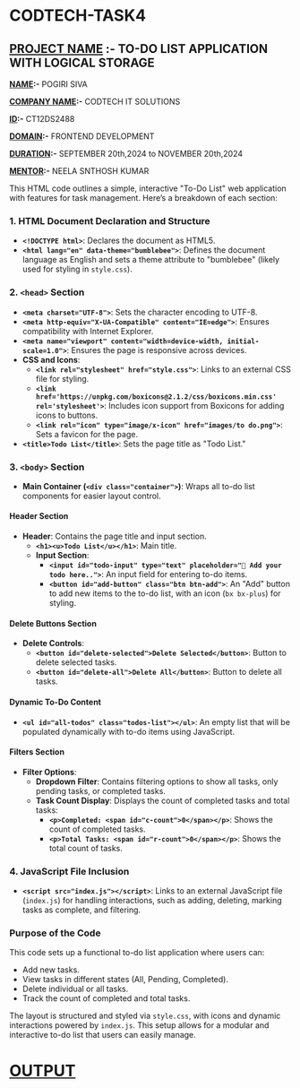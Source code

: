 # CODTECH-TASK4  

## <ins>PROJECT NAME</ins> :- TO-DO LIST APPLICATION WITH LOGICAL STORAGE  

**<ins>NAME</ins>:-** POGIRI SIVA  

**<ins>COMPANY NAME</ins>:-** CODTECH IT SOLUTIONS

**<ins>ID</ins>:-** CT12DS2488  

**<ins>DOMAIN</ins>:-** FRONTEND DEVELOPMENT

**<ins>DURATION</ins>:-** SEPTEMBER 20th,2024 to NOVEMBER 20th,2024

**<ins>MENTOR</ins>:-** NEELA SNTHOSH KUMAR   

This HTML code outlines a simple, interactive "To-Do List" web application with features for task management. Here’s a breakdown of each section:

### 1. **HTML Document Declaration and Structure**
   - **`<!DOCTYPE html>`**: Declares the document as HTML5.
   - **`<html lang="en" data-theme="bumblebee">`**: Defines the document language as English and sets a theme attribute to "bumblebee" (likely used for styling in `style.css`).

### 2. **`<head>` Section**
   - **`<meta charset="UTF-8">`**: Sets the character encoding to UTF-8.
   - **`<meta http-equiv="X-UA-Compatible" content="IE=edge">`**: Ensures compatibility with Internet Explorer.
   - **`<meta name="viewport" content="width=device-width, initial-scale=1.0">`**: Ensures the page is responsive across devices.
   - **CSS and Icons**:
      - **`<link rel="stylesheet" href="style.css">`**: Links to an external CSS file for styling.
      - **`<link href='https://unpkg.com/boxicons@2.1.2/css/boxicons.min.css' rel='stylesheet'>`**: Includes icon support from Boxicons for adding icons to buttons.
      - **`<link rel="icon" type="image/x-icon" href="images/to do.png">`**: Sets a favicon for the page.
   - **`<title>Todo List</title>`**: Sets the page title as "Todo List."

### 3. **`<body>` Section**
   - **Main Container (`<div class="container">`)**: Wraps all to-do list components for easier layout control.

   #### Header Section
   - **Header**: Contains the page title and input section.
      - **`<h1><u>Todo List</u></h1>`**: Main title.
      - **Input Section**: 
         - **`<input id="todo-input" type="text" placeholder="📑 Add your todo here..">`**: An input field for entering to-do items.
         - **`<button id="add-button" class="btn btn-add">`**: An "Add" button to add new items to the to-do list, with an icon (`bx bx-plus`) for styling.

   #### Delete Buttons Section
   - **Delete Controls**:
      - **`<button id="delete-selected">Delete Selected</button>`**: Button to delete selected tasks.
      - **`<button id="delete-all">Delete All</button>`**: Button to delete all tasks.

   #### Dynamic To-Do Content
   - **`<ul id="all-todos" class="todos-list"></ul>`**: An empty list that will be populated dynamically with to-do items using JavaScript.

   #### Filters Section
   - **Filter Options**:
      - **Dropdown Filter**: Contains filtering options to show all tasks, only pending tasks, or completed tasks.
      - **Task Count Display**: Displays the count of completed tasks and total tasks:
         - **`<p>Completed: <span id="c-count">0</span></p>`**: Shows the count of completed tasks.
         - **`<p>Total Tasks: <span id="r-count">0</span></p>`**: Shows the total count of tasks.

### 4. **JavaScript File Inclusion**
   - **`<script src="index.js"></script>`**: Links to an external JavaScript file (`index.js`) for handling interactions, such as adding, deleting, marking tasks as complete, and filtering.

### Purpose of the Code
This code sets up a functional to-do list application where users can:
   - Add new tasks.
   - View tasks in different states (All, Pending, Completed).
   - Delete individual or all tasks.
   - Track the count of completed and total tasks.

The layout is structured and styled via `style.css`, with icons and dynamic interactions powered by `index.js`. This setup allows for a modular and interactive to-do list that users can easily manage.

# <ins>OUTPUT</ins>  
